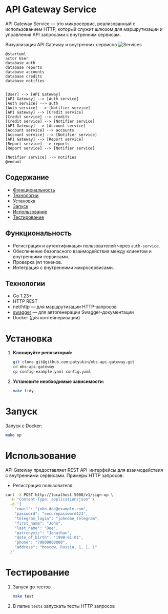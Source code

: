 # API Gateway Service

API Gateway Service — это микросервис, реализованный с использованием HTTP, который служит шлюзом для маршрутизации и управления API запросами к внутренним сервисам.

Визуализация API Gateway и внутренних сервисов
![Services](img.png)

```plantuml
@startuml
actor User
database auth
database reports
database accounts
database credits
database notifies


[User] --> [API Gateway]
[API Gateway] --> [Auth service]
[Auth service] --> auth
[Auth service] --> [Notifier service]
[API Gateway] --> [Credit service]
[Credit service] --> credits
[Credit service] --> [Notifier service]
[API Gateway] --> [Account service]
[Account service] --> accounts
[Account service] --> [Notifier service]
[API Gateway] --> [Report service]
[Report service] --> reports
[Report service] --> [Notifier service]

[Notifier service] --> notifies
@enduml
```

## Содержание

- [Функциональность](#функциональность)
- [Технологии](#технологии)
- [Установка](#установка)
- [Запуск](#запуск)
- [Использование](#использование)
- [Тестирование](#тестирование)

## Функциональность

- Регистрация и аутентификация пользователей через `auth-service`.
- Обеспечение безопасного взаимодействия между клиентом и внутренними сервисами.
- Проверка jwt токенов.
- Интеграция с внутренними микросервисами.

## Технологии

- Go 1.23+
- HTTP REST
- net/http — для маршрутизации HTTP-запросов
- [swagger](https://github.com/swaggo/swag) — для автогенерации Swagger-документации
- Docker (для контейнеризации)

# Установка

1. **Клонируйте репозиторий:**

    ```bash
    git clone git@github.com:patyukin/mbs-api-gateway.git
    cd mbs-api-gateway
    cp config-example.yaml config.yaml
    ```

2.	**Установите необходимые зависимости:**

    ```bash
    make tidy
    ```

# Запуск

Запуск с Docker:

```bash
make up
```

# Использование

API Gateway предоставляет REST API-интерфейсы для взаимодействия с внутренними сервисами.
Примеры HTTP запросов:
- Регистрация пользователя:
```bash
curl -X POST http://localhost:5000/v1/sign-up \
  -H "Content-Type: application/json" \
  -d '{
    "email": "john.doe@example.com",
    "password": "securepassword123",
    "telegram_login": "johndoe_telegram",
    "first_name": "John",
    "last_name": "Doe",
    "patronymic": "Jonathan",
    "date_of_birth": "1990-01-01",
    "phone": "79000000000",
    "address": "Moscow, Russia, 1, 1, 1"
  }' 
```

# Тестирование

1. Запуск go тестов

   ```bash
   make test
   ```

2. В папке `tests` запускать тесты HTTP запросов
